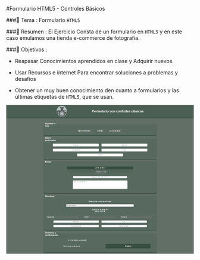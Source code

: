 #Formulario HTML5 - Controles Básicos

###:pencil:  Tema :
Formulario `HTML5`

###:pencil: Resumen :
El Ejercicio Consta de un formulario en `HTML5` y en este caso emulamos una tienda e-commerce de fotografia.

###:pencil: Objetivos :

* Reapasar Conocimientos aprendidos en clase y Adquirir nuevos.

* Usar Recursos e internet Para encontrar soluciones a problemas y desafios

* Obtener un muy buen conocimiento den cuanto a formularios y las últimas etiquetas de `HTML5`, que se usan.

![Formulario](img/Formulario1.png)




